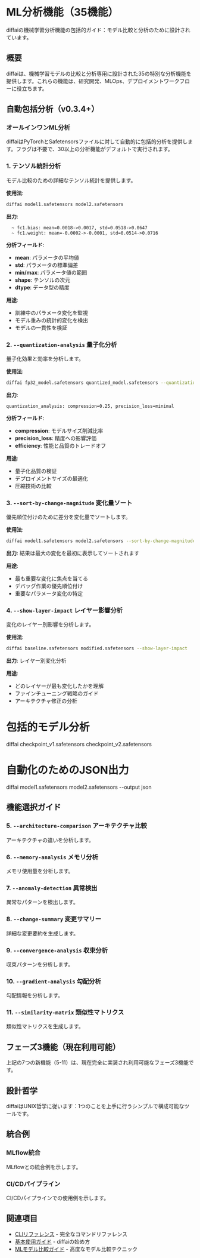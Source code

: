 # ML分析機能（35機能）

diffaiの機械学習分析機能の包括的ガイド：モデル比較と分析のために設計されています。

## 概要

diffaiは、機械学習モデルの比較と分析専用に設計された35の特別な分析機能を提供します。これらの機能は、研究開発、MLOps、デプロイメントワークフローに役立ちます。

## 自動包括分析（v0.3.4+）

### オールインワンML分析
diffaiはPyTorchとSafetensorsファイルに対して自動的に包括的分析を提供します。フラグは不要で、30以上の分析機能がデフォルトで実行されます。

### 1. テンソル統計分析
モデル比較のための詳細なテンソル統計を提供します。

**使用法**:
```bash
diffai model1.safetensors model2.safetensors
```

**出力**:
```
  ~ fc1.bias: mean=0.0018->0.0017, std=0.0518->0.0647
  ~ fc1.weight: mean=-0.0002->-0.0001, std=0.0514->0.0716
```

**分析フィールド**:
- **mean**: パラメータの平均値
- **std**: パラメータの標準偏差
- **min/max**: パラメータ値の範囲
- **shape**: テンソルの次元
- **dtype**: データ型の精度

**用途**:
- 訓練中のパラメータ変化を監視
- モデル重みの統計的変化を検出
- モデルの一貫性を検証

### 2. `--quantization-analysis` 量子化分析
量子化効果と効率を分析します。

**使用法**:
```bash
diffai fp32_model.safetensors quantized_model.safetensors --quantization-analysis
```

**出力**:
```
quantization_analysis: compression=0.25, precision_loss=minimal
```

**分析フィールド**:
- **compression**: モデルサイズ削減比率
- **precision_loss**: 精度への影響評価
- **efficiency**: 性能と品質のトレードオフ

**用途**:
- 量子化品質の検証
- デプロイメントサイズの最適化
- 圧縮技術の比較

### 3. `--sort-by-change-magnitude` 変化量ソート
優先順位付けのために差分を変化量でソートします。

**使用法**:
```bash
diffai model1.safetensors model2.safetensors --sort-by-change-magnitude
```

**出力**: 結果は最大の変化を最初に表示してソートされます

**用途**:
- 最も重要な変化に焦点を当てる
- デバッグ作業の優先順位付け
- 重要なパラメータ変化の特定

### 4. `--show-layer-impact` レイヤー影響分析
変化のレイヤー別影響を分析します。

**使用法**:
```bash
diffai baseline.safetensors modified.safetensors --show-layer-impact
```

**出力**: レイヤー別変化分析

**用途**:
- どのレイヤーが最も変化したかを理解
- ファインチューニング戦略のガイド
- アーキテクチャ修正の分析

# 包括的モデル分析
diffai checkpoint_v1.safetensors checkpoint_v2.safetensors

# 自動化のためのJSON出力
diffai model1.safetensors model2.safetensors --output json

## 機能選択ガイド

### 5. `--architecture-comparison` アーキテクチャ比較
アーキテクチャの違いを分析します。

### 6. `--memory-analysis` メモリ分析
メモリ使用量を分析します。

### 7. `--anomaly-detection` 異常検出
異常なパターンを検出します。

### 8. `--change-summary` 変更サマリー
詳細な変更要約を生成します。

### 9. `--convergence-analysis` 収束分析
収束パターンを分析します。

### 10. `--gradient-analysis` 勾配分析
勾配情報を分析します。

### 11. `--similarity-matrix` 類似性マトリクス
類似性マトリクスを生成します。

## フェーズ3機能（現在利用可能）

上記の7つの新機能（5-11）は、現在完全に実装され利用可能なフェーズ3機能です。

## 設計哲学

diffaiはUNIX哲学に従います：1つのことを上手に行うシンプルで構成可能なツールです。

## 統合例

### MLflow統合
MLflowとの統合例を示します。

### CI/CDパイプライン
CI/CDパイプラインでの使用例を示します。

## 関連項目

- [CLIリファレンス](cli-reference_ja.md) - 完全なコマンドリファレンス
- [基本使用ガイド](../user-guide/basic-usage_ja.md) - diffaiの始め方
- [MLモデル比較ガイド](../user-guide/ml-model-comparison_ja.md) - 高度なモデル比較テクニック

